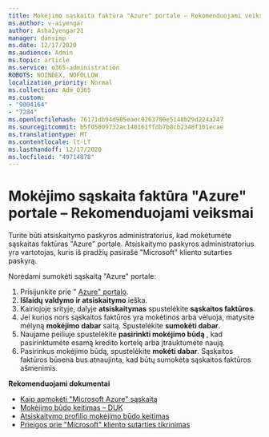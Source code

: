 ```yaml
---
title: Mokėjimo sąskaita faktūra "Azure" portale – Rekomenduojami veiksmai
ms.author: v-aiyengar
author: AshaIyengar21
manager: dansimp
ms.date: 12/17/2020
ms.audience: Admin
ms.topic: article
ms.service: o365-administration
ROBOTS: NOINDEX, NOFOLLOW
localization_priority: Normal
ms.collection: Adm_O365
ms.custom:
- "9004164"
- "7284"
ms.openlocfilehash: 76171db94d905eaec0263700e5148b29d224a247
ms.sourcegitcommit: b5f05809732ac148161ffdb7b8cb2348f101ecae
ms.translationtype: MT
ms.contentlocale: lt-LT
ms.lasthandoff: 12/17/2020
ms.locfileid: "49714878"
---
```

# <a name="pay-invoice-in-azure-portal---recommended-steps"></a>Mokėjimo sąskaita faktūra "Azure" portale – Rekomenduojami veiksmai

Turite būti atsiskaitymo paskyros administratorius, kad mokėtumėte sąskaitas faktūras "Azure" portale. Atsiskaitymo paskyros administratorius yra vartotojas, kuris iš pradžių pasirašė "Microsoft" kliento sutarties paskyrą. 

Norėdami sumokėti sąskaitą "Azure" portale: 

1. Prisijunkite prie " [Azure" portalo](https://portal.azure.com/).
1. **Išlaidų valdymo ir atsiskaitymo** ieška.
1. Kairiojoje srityje, dalyje **atsiskaitymas** spustelėkite **sąskaitos faktūros**.
1. Jei kurios nors sąskaitos faktūros yra mokėtinos arba vėluoja, matysite mėlyną **mokėjimo dabar** saitą. Spustelėkite **sumokėti dabar**.
1. Naujame peiliuje spustelėkite **pasirinkti mokėjimo būdą** , kad pasirinktumėte esamą kredito kortelę arba įtrauktumėte naują.
1. Pasirinkus mokėjimo būdą, spustelėkite **mokėti dabar**.
Sąskaitos faktūros būsena bus atnaujinta, kad būtų sumokėta sąskaitos faktūros ašmenimis.

**Rekomenduojami dokumentai**

- [Kaip apmokėti "Microsoft Azure" sąskaitą](https://docs.microsoft.com/azure/cost-management-billing/understand/pay-bill)
- [Mokėjimo būdo keitimas – DUK](https://docs.microsoft.com/azure/billing/billing-how-to-change-credit-card?WT.mc_id=Portal-Microsoft_Azure_Support#frequently-asked-questions)
- [Atsiskaitymo profilio mokėjimo būdo keitimas](https://docs.microsoft.com/azure/cost-management-billing/manage/change-credit-card?WT.mc_id=Portal-Microsoft_Azure_Support#manage-credit-cards-for-a-microsoft-customer-agreement)
- [Prieigos prie "Microsoft" kliento sutarties tikrinimas](https://docs.microsoft.com/azure/cost-management-billing/manage/change-credit-card?WT.mc_id=Portal-Microsoft_Azure_Support%22%20%5Cl%20%22manage-credit-cards-for-a-microsoft-customer-agreement%22%20%5Ct%20%22_blank#check-the-type-of-your-account)
